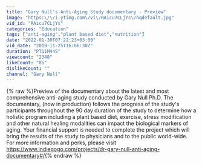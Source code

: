 ```yaml
---
title: "Gary Null's Anti-Aging Study documentary - Preview"
image: "https:\/\/i.ytimg.com\/vi\/RAicu7CLjYs\/hqdefault.jpg"
vid_id: "RAicu7CLjYs"
categories: "Education"
tags: ["anti-aging","plant based diet","nutrition"]
date: "2022-01-30T07:22:23+03:00"
vid_date: "2019-11-25T16:06:30Z"
duration: "PT11M44S"
viewcount: "2348"
likeCount: "85"
dislikeCount: ""
channel: "Gary Null"
---
```

{% raw %}Preview of the documentary about the latest and most comprehensive anti-aging study conducted by Gary Null Ph.D. The documentary, (now in production) follows the progress of the study's participants throughout the 90 day duration of the study to determine how a holistic program including a plant based diet, exercise, stress modification and other natural healing modalities can impact the biological markers of aging. Your financial support is needed to complete the project which will bring the results of the study to physicians and to the public world-wide. For more information and perks, please visit <a rel="nofollow" target="blank" href="https://www.indiegogo.com/projects/dr-gary-null-anti-aging-documentary#/">https://www.indiegogo.com/projects/dr-gary-null-anti-aging-documentary#/</a>{% endraw %}
